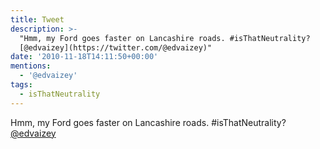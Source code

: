 ```yaml
---
title: Tweet
description: >-
  "Hmm, my Ford goes faster on Lancashire roads. #isThatNeutrality?
  [@edvaizey](https://twitter.com/@edvaizey)"
date: '2010-11-18T14:11:50+00:00'
mentions:
  - '@edvaizey'
tags:
  - isThatNeutrality
---
```

Hmm, my Ford goes faster on Lancashire roads. #isThatNeutrality? [@edvaizey](https://twitter.com/@edvaizey)
